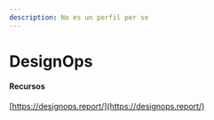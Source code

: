 ```yaml
---
description: No es un perfil per se
---
```


# DesignOps

#### Recursos

[https://designops.report/](https://designops.report/)
